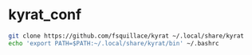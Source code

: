 # kyrat_conf

```bash
git clone https://github.com/fsquillace/kyrat ~/.local/share/kyrat
echo 'export PATH=$PATH:~/.local/share/kyrat/bin' ~/.bashrc
```
